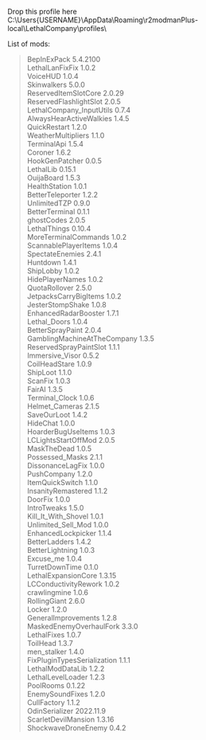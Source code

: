 Drop this profile here<br>C:\Users\{USERNAME}\AppData\Roaming\r2modmanPlus-local\LethalCompany\profiles\

List of mods:<br>
> BepInExPack  5.4.2100<br>
 LethalLanFixFix  1.0.2<br>
 VoiceHUD  1.0.4<br>
 Skinwalkers  5.0.0<br>
 ReservedItemSlotCore  2.0.29<br>
 ReservedFlashlightSlot  2.0.5<br>
 LethalCompany_InputUtils  0.7.4<br>
 AlwaysHearActiveWalkies  1.4.5<br>
 QuickRestart  1.2.0<br>
 WeatherMultipliers  1.1.0<br>
 TerminalApi  1.5.4<br>
 Coroner  1.6.2<br>
 HookGenPatcher  0.0.5<br>
 LethalLib  0.15.1<br>
 OuijaBoard  1.5.3<br>
 HealthStation  1.0.1<br>
 BetterTeleporter  1.2.2<br>
 UnlimitedTZP  0.9.0<br>
 BetterTerminal  0.1.1<br>
 ghostCodes  2.0.5<br>
 LethalThings  0.10.4<br>
 MoreTerminalCommands  1.0.2<br>
 ScannablePlayerItems  1.0.4<br>
 SpectateEnemies  2.4.1<br>
 Huntdown  1.4.1<br>
 ShipLobby  1.0.2<br>
 HidePlayerNames  1.0.2<br>
 QuotaRollover  2.5.0<br>
 JetpacksCarryBigItems  1.0.2<br>
 JesterStompShake  1.0.8<br>
 EnhancedRadarBooster  1.7.1<br>
 Lethal_Doors  1.0.4<br>
 BetterSprayPaint  2.0.4<br>
 GamblingMachineAtTheCompany  1.3.5<br>
 ReservedSprayPaintSlot  1.1.1<br>
 Immersive_Visor  0.5.2<br>
 CoilHeadStare  1.0.9<br>
 ShipLoot  1.1.0<br>
 ScanFix  1.0.3<br>
 FairAI  1.3.5<br>
 Terminal_Clock  1.0.6<br>
 Helmet_Cameras  2.1.5<br>
 SaveOurLoot  1.4.2<br>
 HideChat  1.0.0<br>
 HoarderBugUseItems  1.0.3<br>
 LCLightsStartOffMod  2.0.5<br>
 MaskTheDead  1.0.5<br>
 Possessed_Masks  2.1.1<br>
 DissonanceLagFix  1.0.0<br>
 PushCompany  1.2.0<br>
 ItemQuickSwitch  1.1.0<br>
 InsanityRemastered  1.1.2<br>
 DoorFix  1.0.0<br>
 IntroTweaks  1.5.0<br>
 Kill_It_With_Shovel  1.0.1<br>
 Unlimited_Sell_Mod  1.0.0<br>
 EnhancedLockpicker  1.1.4<br>
 BetterLadders  1.4.2<br>
 BetterLightning  1.0.3<br>
 Excuse_me  1.0.4<br>
 TurretDownTime  0.1.0<br>
 LethalExpansionCore  1.3.15<br>
 LCConductivityRework  1.0.2<br>
 crawlingmine  1.0.6<br>
 RollingGiant  2.6.0<br>
 Locker  1.2.0<br>
 GeneralImprovements  1.2.8<br>
 MaskedEnemyOverhaulFork  3.3.0<br>
 LethalFixes  1.0.7<br>
 ToilHead  1.3.7<br>
 men_stalker  1.4.0<br>
 FixPluginTypesSerialization  1.1.1<br>
 LethalModDataLib  1.2.2<br>
 LethalLevelLoader  1.2.3<br>
 PoolRooms  0.1.22<br>
 EnemySoundFixes  1.2.0<br>
 CullFactory  1.1.2<br>
 OdinSerializer  2022.11.9<br>
 ScarletDevilMansion  1.3.16<br>
 ShockwaveDroneEnemy  0.4.2<br>

